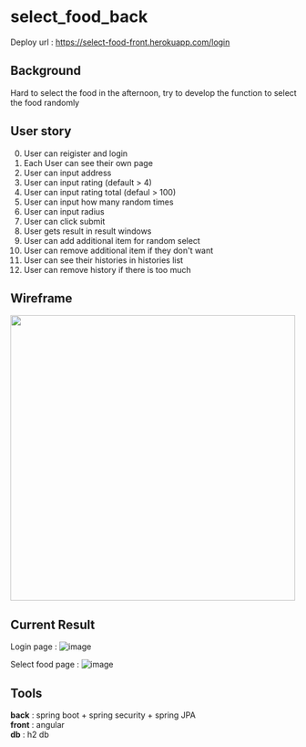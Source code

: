 # select_food_back
Deploy url : https://select-food-front.herokuapp.com/login

## Background
Hard to select the food in the afternoon, try to develop the function to select the food randomly

## User story 
0. User can reigister and login 
1. Each User can see their own page
2. User can input address 
3. User can input rating (default > 4)
4. User can input rating total (defaul > 100)
5. User can input how many random times
6. User can input radius 
7. User can click submit 
8. User gets result in result windows
9. User can add additional item for random select
10. User can remove additional item if they don't want
11. User can see their histories in histories list
12. User can remove history if there is too much


## Wireframe 
<img src="https://user-images.githubusercontent.com/48560984/159118882-d1701f20-ecdf-4b19-a7ff-64a948f29fe2.png" width="500">

## Current Result 
Login page :
![image](https://user-images.githubusercontent.com/48560984/165461712-04e8f4f0-5b45-4e33-b046-63b882273ad5.png)

Select food page : 
![image](https://user-images.githubusercontent.com/48560984/160310125-0473b7a6-e3eb-469d-8d8c-4b51d596cc54.png)


## Tools
**back** : spring boot + spring security + spring JPA\
**front** : angular\
**db** : h2 db
